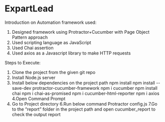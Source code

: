 # ExpartLead
Introduction on Automation framework used:
1. Designed framework using Protractor+Cucumber with Page Object Pattern approach
2. Used scripting language as JavaScript
3. Used Chai assertion 
4. Used axios as a Javascript library to make HTTP requests 

Steps to Execute:
1.	Clone the project from the given git repo
2.	Install Node.js server 
3.	Install below dependencies on the project path
    npm install
    npm install --save-dev protractor-cucumber-framework
    npm i cucumber
    npm install chai
    npm i chai-as-promised
    npm i cucumber-html-reporter
    npm i axios
4.Open Command Prompt
5. Go to Project directory
6.Run below command
   Protractor config.js 
7.Go to the “report” folder in the project path and open cucumber_report to check the output report
